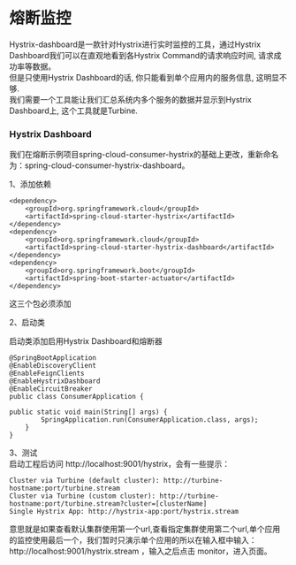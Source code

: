 # 熔断监控

Hystrix-dashboard是一款针对Hystrix进行实时监控的工具，通过Hystrix Dashboard我们可以在直观地看到各Hystrix Command的请求响应时间, 请求成功率等数据。  
但是只使用Hystrix Dashboard的话, 你只能看到单个应用内的服务信息, 这明显不够.   
我们需要一个工具能让我们汇总系统内多个服务的数据并显示到Hystrix Dashboard上, 这个工具就是Turbine.

### Hystrix Dashboard

我们在熔断示例项目spring-cloud-consumer-hystrix的基础上更改，重新命名为：spring-cloud-consumer-hystrix-dashboard。

1、添加依赖
```
<dependency>
    <groupId>org.springframework.cloud</groupId>
    <artifactId>spring-cloud-starter-hystrix</artifactId>
</dependency>
<dependency>
    <groupId>org.springframework.cloud</groupId>
    <artifactId>spring-cloud-starter-hystrix-dashboard</artifactId>
</dependency>
<dependency>
    <groupId>org.springframework.boot</groupId>
    <artifactId>spring-boot-starter-actuator</artifactId>
</dependency>
```
这三个包必须添加

2、启动类  

启动类添加启用Hystrix Dashboard和熔断器
```
@SpringBootApplication
@EnableDiscoveryClient
@EnableFeignClients
@EnableHystrixDashboard
@EnableCircuitBreaker
public class ConsumerApplication {

public static void main(String[] args) {
        SpringApplication.run(ConsumerApplication.class, args);
    }
}
```

3、测试  
启动工程后访问 http://localhost:9001/hystrix，会有一些提示：
```
Cluster via Turbine (default cluster): http://turbine-hostname:port/turbine.stream 
Cluster via Turbine (custom cluster): http://turbine-hostname:port/turbine.stream?cluster=[clusterName]
Single Hystrix App: http://hystrix-app:port/hystrix.stream
```
意思就是如果查看默认集群使用第一个url,查看指定集群使用第二个url,单个应用的监控使用最后一个，我们暂时只演示单个应用的所以在输入框中输入： http://localhost:9001/hystrix.stream ，输入之后点击 monitor，进入页面。

